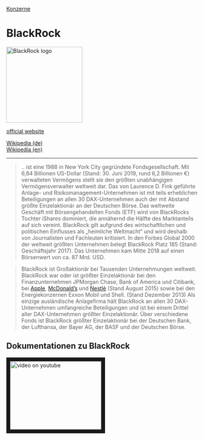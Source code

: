 [Konzerne](../konzerne.html)   

# BlackRock

<img src="https://upload.wikimedia.org/wikipedia/commons/8/85/BlackRock_wordmark.svg" height="200" alt="BlackRock logo">

[official website](https://www.blackrock.com/)   

[Wikipedia (de)](https://de.wikipedia.org/wiki/BlackRock)   
[Wikipedia (en)](https://en.wikipedia.org/wiki/BlackRock)

---

> .. ist eine 1988 in New York City gegründete Fondsgesellschaft. Mit 6,84 Billionen US-Dollar (Stand: 30. Juni 2019, rund 6,2 Billionen €) verwalteten Vermögens stellt sie den größten unabhängigen Vermögensverwalter weltweit dar. Das von Laurence D. Fink geführte Anlage- und Risikomanagement-Unternehmen ist mit teils erheblichen Beteiligungen an allen 30 DAX-Unternehmen auch der mit Abstand größte Einzelaktionär an der Deutschen Börse. Das weltweite Geschäft mit Börsengehandelten Fonds (ETF) wird von BlackRocks Tochter iShares dominiert, die annähernd die Hälfte des Marktanteils auf sich vereint.
BlackRock gilt aufgrund des wirtschaftlichen und politischen Einflusses als „heimliche Weltmacht“ und wird deshalb von Journalisten und Fachleuten kritisiert.
In den Forbes Global 2000 der weltweit größten Unternehmen belegt BlackRock Platz 185 (Stand: Geschäftsjahr 2017). Das Unternehmen kam Mitte 2018 auf einen Börsenwert von ca. 87 Mrd. USD.   


> BlackRock ist Großaktionär bei Tausenden Unternehmungen weltweit. BlackRock war oder ist größter Einzelaktionär bei den Finanzunternehmen JPMorgan Chase, Bank of America und Citibank, bei [Apple](../konzerne/apple_inc.html), [McDonald’s](../konzerne/mcdonalds.html) und [Nestlé](../konzerne/nestle.html) (Stand August 2015) sowie bei den Energiekonzernen Exxon Mobil und Shell. (Stand Dezember 2013) Als einzige ausländische Anlagefirma hält BlackRock an allen 30 DAX-Unternehmen umfangreiche Beteiligungen und ist bei einem Drittel aller DAX-Unternehmen größter Einzelaktionär. Über verschiedene Fonds ist BlackRock größter Einzelaktionär bei der Deutschen Bank, der Lufthansa, der Bayer AG, der BASF und der Deutschen Börse.


## Dokumentationen zu BlackRock

<a href="http://www.youtube.com/watch?feature=player_embedded&v=JR_UyV32Ba4" target="_blank"><img src="https://img.youtube.com/vi/JR_UyV32Ba4/0.jpg" alt="video on youtube"  target="_blank" width="240" height="180" border="10" title="BlackRock - Die unheimliche Macht eines Finanzkonzerns | ARTE" /></a>
